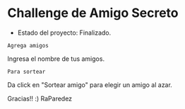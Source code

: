 <h1> Challenge de Amigo Secreto</h1>

- Estado del proyecto: Finalizado.

```Agrega amigos```

Ingresa el nombre de tus amigos.

```Para sortear```

Da click en "Sortear amigo" para elegir un amigo al azar.

Gracias!! :)
RaParedez

